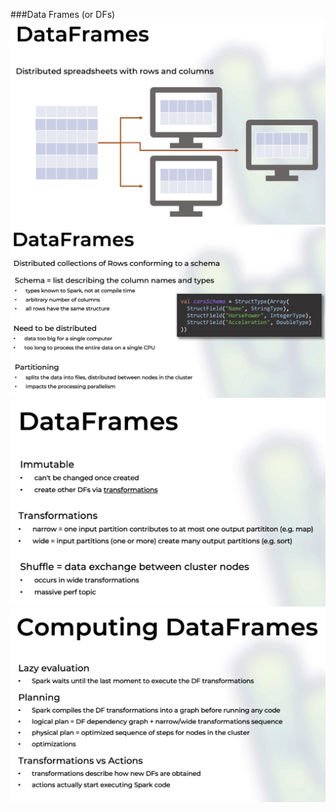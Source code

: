 

###Data Frames (or DFs)
![img of 001](imgs/001.png)
![img of 002](imgs/002.png)
![img of 003](imgs/003.png)
![img of 004](imgs/004.png)
